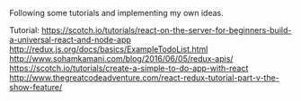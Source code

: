 Following some tutorials and implementing my own ideas.

Tutorial:
https://scotch.io/tutorials/react-on-the-server-for-beginners-build-a-universal-react-and-node-app
http://redux.js.org/docs/basics/ExampleTodoList.html
http://www.sohamkamani.com/blog/2016/06/05/redux-apis/
https://scotch.io/tutorials/create-a-simple-to-do-app-with-react
http://www.thegreatcodeadventure.com/react-redux-tutorial-part-v-the-show-feature/
